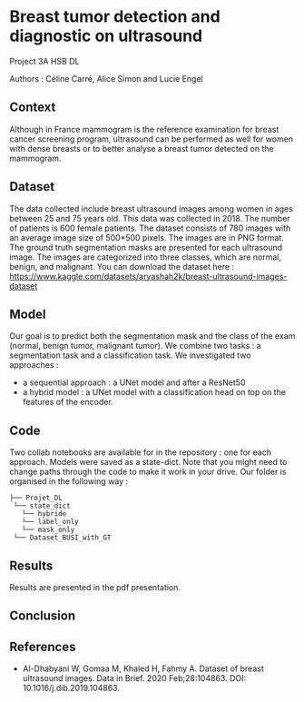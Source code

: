 # Breast tumor detection and diagnostic on ultrasound
Project 3A HSB DL

Authors : Céline Carré, Alice Simon and Lucie Engel 

## Context

Although in France mammogram is the reference examination for breast cancer screening program, ultrasound can be performed as well for women with dense breasts or to better analyse a breast tumor detected on the mammogram. 

## Dataset

The data collected include breast ultrasound images among women in ages between 25 and 75 years old. This data was collected in 2018. The number of patients is 600 female patients. The dataset consists of 780 images with an average image size of 500*500 pixels. The images are in PNG format. The ground truth segmentation masks are presented for each ultrasound image. The images are categorized into three classes, which are normal, benign, and malignant.
You can download the dataset here : 
https://www.kaggle.com/datasets/aryashah2k/breast-ultrasound-images-dataset

## Model 

Our goal is to predict both the segmentation mask and the class of the exam (normal, benign tumor, malignant tumor). We combine two tasks : a segmentation task and a classification task. 
We investigated two approaches : 
* a sequential approach : a UNet model and after a ResNet50
* a hybrid model : a UNet model with a classification head on top on the features of the encoder. 

## Code

Two collab notebooks are available for in the repository : one for each approach. Models were saved as a state-dict. Note that you might need to change paths through the code to make it work in your drive. Our folder is organised in the following way : 

```
├── Projet_DL
 └── state_dict
   └── hybride
   └── label_only
   └── mask_only
 └── Dataset_BUSI_with_GT
```
## Results

Results are presented in the pdf presentation. 

## Conclusion


## References 

* Al-Dhabyani W, Gomaa M, Khaled H, Fahmy A. Dataset of breast ultrasound images. Data in Brief. 2020 Feb;28:104863. DOI: 10.1016/j.dib.2019.104863.
